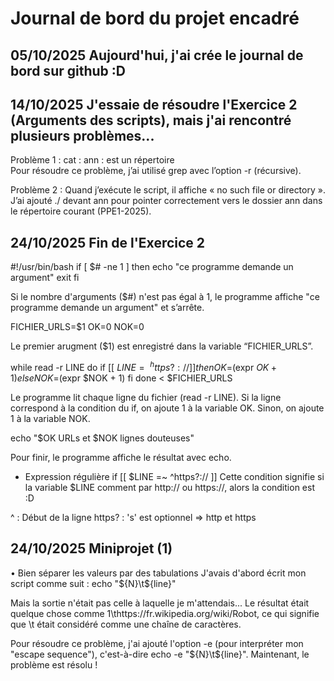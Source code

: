 # Journal de bord du projet encadré

## 05/10/2025 Aujourd'hui, j'ai crée le journal de bord sur github :D

## 14/10/2025 J'essaie de résoudre l'Exercice 2 (Arguments des scripts), mais j'ai rencontré plusieurs problèmes...

Problème 1 : cat : ann : est un répertoire  
Pour résoudre ce problème, j’ai utilisé grep avec l’option -r (récursive).  

Problème 2 : Quand j’exécute le script, il affiche « no such file or directory ».  
J’ai ajouté ./ devant ann pour pointer correctement vers le dossier ann dans le répertoire courant (PPE1-2025).

## 24/10/2025 Fin de l'Exercice 2
#!/usr/bin/bash 
if [ $# -ne 1 ] 
then 
  echo "ce programme demande un argument" 
  exit 
fi 

Si le nombre d'arguments ($#) n'est pas égal à 1, le programme affiche "ce programme demande un argument" et s’arrête. 

FICHIER_URLS=$1 
OK=0 
NOK=0

Le premier arugment ($1) est enregistré dans la variable “FICHIER_URLS”.

while read -r LINE
do 
  if [[ $LINE =~ ^https?:// ]] 
  then
    OK=$(expr $OK + 1) 
  else 
    NOK=$(expr $NOK + 1) 
  fi 
done < $FICHIER_URLS 

Le programme lit chaque ligne du fichier (read -r LINE).
Si la ligne correspond à la condition du if, on ajoute 1 à la variable OK.
Sinon, on ajoute 1 à la variable NOK.

echo "$OK URLs et $NOK lignes douteuses" 

Pour finir, le programme affiche le résultat avec echo.

+ Expression régulière 
if [[ $LINE =~ ^https?:// ]] 
 Cette condition signifie si la variable $LINE comment par http:// ou https://, alors la condition est :D

^ : Début de la ligne
https? : 's' est optionnel
 => http et https

 ## 24/10/2025 Miniprojet (1)

• Bien séparer les valeurs par des tabulations
J'avais d'abord écrit mon script comme suit :
echo "${N}\t${line}"

Mais la sortie n'était pas celle à laquelle je m'attendais...
Le résultat était quelque chose comme 1\thttps://fr.wikipedia.org/wiki/Robot, ce qui signifie que \t était considéré comme une chaîne de caractères.

Pour résoudre ce problème, j'ai ajouté l'option -e (pour interpréter mon "escape sequence"), c'est-à-dire echo -e "${N}\t${line}".
Maintenant, le problème est résolu ! 


 



